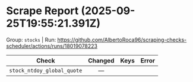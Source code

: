 # Scrape Report (2025-09-25T19:55:21.391Z)

Group: `stocks`  |  Run: https://github.com/AlbertoRoca96/scraping-checks-scheduler/actions/runs/18019078223

| Check | Changed | Keys | Error |
|---|:---:|:--|:--|
| `stock_ntdoy_global_quote` | — |  |  |
